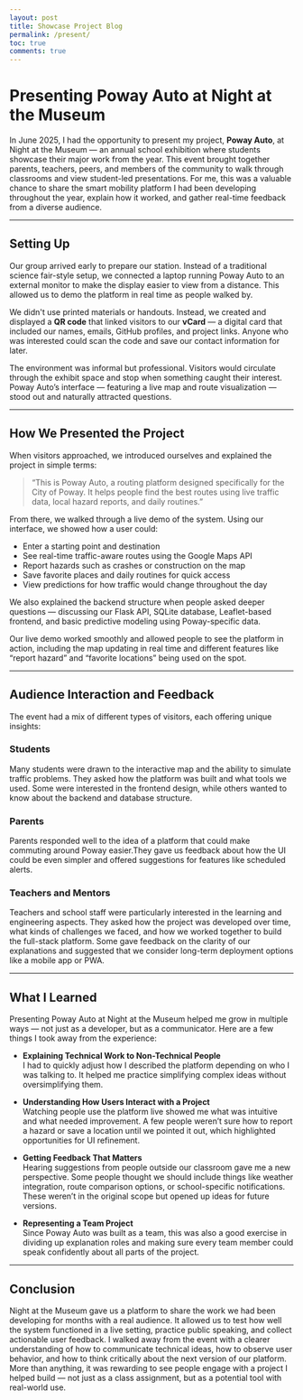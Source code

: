 ```yaml
---
layout: post
title: Showcase Project Blog
permalink: /present/
toc: true
comments: true
---
```


# Presenting Poway Auto at Night at the Museum

In June 2025, I had the opportunity to present my project, **Poway Auto**, at Night at the Museum — an annual school exhibition where students showcase their major work from the year. This event brought together parents, teachers, peers, and members of the community to walk through classrooms and view student-led presentations. For me, this was a valuable chance to share the smart mobility platform I had been developing throughout the year, explain how it worked, and gather real-time feedback from a diverse audience.

---

## Setting Up

Our group arrived early to prepare our station. Instead of a traditional science fair-style setup, we connected a laptop running Poway Auto to an external monitor to make the display easier to view from a distance. This allowed us to demo the platform in real time as people walked by.

We didn't use printed materials or handouts. Instead, we created and displayed a **QR code** that linked visitors to our **vCard** — a digital card that included our names, emails, GitHub profiles, and project links. Anyone who was interested could scan the code and save our contact information for later.

The environment was informal but professional. Visitors would circulate through the exhibit space and stop when something caught their interest. Poway Auto’s interface — featuring a live map and route visualization — stood out and naturally attracted questions.

---

## How We Presented the Project

When visitors approached, we introduced ourselves and explained the project in simple terms:

> “This is Poway Auto, a routing platform designed specifically for the City of Poway. It helps people find the best routes using live traffic data, local hazard reports, and daily routines.”

From there, we walked through a live demo of the system. Using our interface, we showed how a user could:

- Enter a starting point and destination  
- See real-time traffic-aware routes using the Google Maps API  
- Report hazards such as crashes or construction on the map  
- Save favorite places and daily routines for quick access  
- View predictions for how traffic would change throughout the day

We also explained the backend structure when people asked deeper questions — discussing our Flask API, SQLite database, Leaflet-based frontend, and basic predictive modeling using Poway-specific data.

Our live demo worked smoothly and allowed people to see the platform in action, including the map updating in real time and different features like “report hazard” and “favorite locations” being used on the spot.

---

## Audience Interaction and Feedback

The event had a mix of different types of visitors, each offering unique insights:

### Students
Many students were drawn to the interactive map and the ability to simulate traffic problems. They asked how the platform was built and what tools we used. Some were interested in the frontend design, while others wanted to know about the backend and database structure.

### Parents
Parents responded well to the idea of a platform that could make commuting around Poway easier.They gave us feedback about how the UI could be even simpler and offered suggestions for features like scheduled alerts. 

### Teachers and Mentors
Teachers and school staff were particularly interested in the learning and engineering aspects. They asked how the project was developed over time, what kinds of challenges we faced, and how we worked together to build the full-stack platform. Some gave feedback on the clarity of our explanations and suggested that we consider long-term deployment options like a mobile app or PWA.

---

## What I Learned

Presenting Poway Auto at Night at the Museum helped me grow in multiple ways — not just as a developer, but as a communicator. Here are a few things I took away from the experience:

- **Explaining Technical Work to Non-Technical People**  
  I had to quickly adjust how I described the platform depending on who I was talking to. It helped me practice simplifying complex ideas without oversimplifying them.

- **Understanding How Users Interact with a Project**  
  Watching people use the platform live showed me what was intuitive and what needed improvement. A few people weren’t sure how to report a hazard or save a location until we pointed it out, which highlighted opportunities for UI refinement.

- **Getting Feedback That Matters**  
  Hearing suggestions from people outside our classroom gave me a new perspective. Some people thought we should include things like weather integration, route comparison options, or school-specific notifications. These weren’t in the original scope but opened up ideas for future versions.

- **Representing a Team Project**  
  Since Poway Auto was built as a team, this was also a good exercise in dividing up explanation roles and making sure every team member could speak confidently about all parts of the project.

---

## Conclusion

Night at the Museum gave us a platform to share the work we had been developing for months with a real audience. It allowed us to test how well the system functioned in a live setting, practice public speaking, and collect actionable user feedback. I walked away from the event with a clearer understanding of how to communicate technical ideas, how to observe user behavior, and how to think critically about the next version of our platform. More than anything, it was rewarding to see people engage with a project I helped build — not just as a class assignment, but as a potential tool with real-world use.


